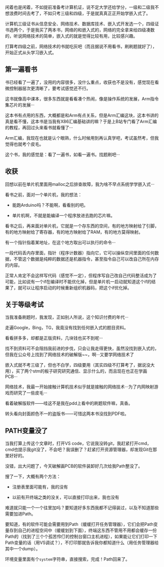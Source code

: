 闲着也是闲着，不如提前准备考计算机证，说不定大学还给学分，一级和二级我不想浪费时间去考了，不如只考三级和四级，于是就真真正正开始学嵌入式了。



计算机三级证书从信息安全、网络技术、数据库技术、嵌入式开发选一个，四级证书选两个，于是我买了两本书，网络的和嵌入式的，网络的完全拿来给四级凑数的，听说网络技术的简单，嵌入式的就是觉得比较有用，比较感兴趣。



打算考四级之前，网络技术的书就吃灰吧（而且据说不用看书，刷刷题就好了），开始正式从头学习嵌入式。



## 第一遍看书



书已经看了一遍了，没用的内容很多，没什么重点，收获也不是没有，感觉现在看微控制器层次更清晰了，要考试感觉还不行。



这书就像高中课本，很多东西就是看看凑个热闹，像是操作系统的发展，Arm指令集芯片的发展···



这本书有点用的东西，大概都是和Arm有点关系，但是Arm汇编这块，这本书讲的真是看不懂，这本书是当我有X86汇编基础讲的嘛？于是上B站专门看了Arm汇编的教程，再回过头来看书就看懂了···



Arm汇编，我现在也就是认个眼熟，什么时候用到再认真学吧，考试虽然考，但我觉得也就考个皮毛。



这个书，我的感觉是：看了一遍书，如看一遍书。找题刷吧···



## 收获



回想以前在单片机里面用malloc之后排查故障，我为啥不早点系统学学嵌入式···



看书之前，面对一个单片机，我的想法：

- 能跑Arduino吗？不能啊，看看别的吧。

- 单片机啊，不就是能编译一个程序放进去跑的芯片嘛。
  
  

看书之后，再来面对单片机，它就是一个存东西的空间，有的地方映射给了引脚，有的地方映射给了寄存器，有的地方映射给了RAM，有的地方莫得映射。



有一个指针指着某地址，在这个地方取出可以执行的命令···

一段代码丢内存里面，指针（程序计数器）指向它，它可以操纵空间里面的任何数据，不管这个数据是纯粹的数据还是机器指令，甚至指令自己可以改自己所在内存的内容。



正常人肯定不会这样写代码（感觉不一定），但程序写自己改自己代码整活成为了可能，比如说有一个if在编译时不能优化掉，但是单片机一启动就知道这个if的结果了，就可以让程序启动的时候重新组织机器码，把这个if优化掉。



## 关于等级考试



当我准备刷题时，我发现，正如别人所说，这个知识付费的年代···



走遍Google，Bing，TG，我竟没有找到任何嵌入式的题目资料。



看看拼多多，却都是正版资料，几块钱也买不到呢···



找不到资料可不会阻挡我前进的步伐，只会让我走得更快，虽然没找到嵌入式的，但我在公众号上找到了网络技术的破解版~~，啊···又要学网络技术了



嵌入式就不考三级了，但也不白学，四级要用（其实四级不打算考了，据说没大用），买了两个stm的板子研究研究通信、显示什么的，而且现在也正在学画PCB···



网络技术，我最一开始接触计算机技术似乎就是接触的网络技术···为了内网映射游戏而研究了一些皮毛···



看着破解版软件——哇这不是我在pdd上看中的刷题软件嘛，真香。

转头看向封面颜色不一的盗版书——可惜这两本书没找到PDF啦。



## PATH变量没了



当我打算上传这个文章时，打开VS code，它说我没转git，我赶紧打开cmd，cmd也提示我git没了，不会吧？我误删了？赶紧打开资源管理器，却发现Git在那里好好的。



没错，出大问题了，今天破解画PCB的软件装卸好几次给我Path整没了。



搜了一下，大概有两个方法：

- 注册表里面可能有，我的没有

- 以前有开终端之类的没关，可以直接打印出来，我也没有



难道就只能一个一个往里加吗？要知道好多东西我都不记得装过，以及不知道那些需要加进Path。



要知道，有的软件可能会需要用到Path（缓缓打开任务管理器），它们会把Path变量存到自己的进程空间中（缓缓划到下面），终端这东西不管用不用都会缓存一份Path的（找到了三个个孤苦伶仃的控制台窗口主机进程），如果能让它们打印一下Path变量的话（用VS调试？），不打印那就告诉我你都知道什么（用任务管理器给其中一个dump）。



环境变量里面有个`system`字符串，直接搜索，完成！Path回来了。




